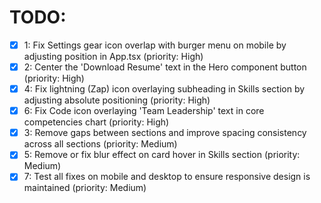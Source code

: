 # TODO:

- [x] 1: Fix Settings gear icon overlap with burger menu on mobile by adjusting position in App.tsx (priority: High)
- [x] 2: Center the 'Download Resume' text in the Hero component button (priority: High)
- [x] 4: Fix lightning (Zap) icon overlaying subheading in Skills section by adjusting absolute positioning (priority: High)
- [x] 6: Fix Code icon overlaying 'Team Leadership' text in core competencies chart (priority: High)
- [x] 3: Remove gaps between sections and improve spacing consistency across all sections (priority: Medium)
- [x] 5: Remove or fix blur effect on card hover in Skills section (priority: Medium)
- [x] 7: Test all fixes on mobile and desktop to ensure responsive design is maintained (priority: Medium)
